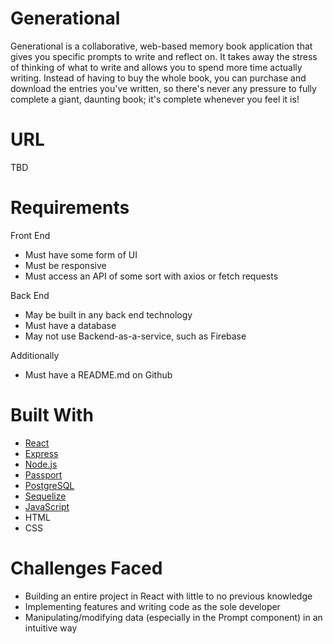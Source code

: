 # Generational
Generational is a collaborative, web-based memory book application that gives you specific prompts to write and reflect on. It takes away the stress of thinking of what to write and allows you to spend more time actually writing. Instead of having to buy the whole book, you can purchase and download the entries you've written, so there's never any pressure to fully complete a giant, daunting book; it's complete whenever you feel it is!

# URL
TBD

# Requirements
Front End
* Must have some form of UI
* Must be responsive
* Must access an API of some sort with axios or fetch requests

Back End
* May be built in any back end technology
* Must have a database
* May not use Backend-as-a-service, such as Firebase

Additionally
* Must have a README.md on Github

# Built With
* [React](https://reactjs.org/)
* [Express](https://expressjs.com/)
* [Node.js](https://nodejs.org/en/)
* [Passport](http://www.passportjs.org/)
* [PostgreSQL](https://www.postgresql.org/)
* [Sequelize](http://docs.sequelizejs.com/)
* [JavaScript](https://www.javascript.com/)
* HTML
* CSS

# Challenges Faced
* Building an entire project in React with little to no previous knowledge
* Implementing features and writing code as the sole developer
* Manipulating/modifying data (especially in the Prompt component) in an intuitive way
